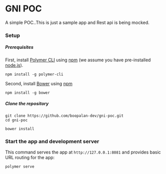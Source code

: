 # GNI POC

A simple POC..This is just a sample app and Rest api is being mocked. 

### Setup

##### Prerequisites

First, install [Polymer CLI](https://github.com/Polymer/polymer-cli) using
[npm](https://www.npmjs.com) (we assume you have pre-installed [node.js](https://nodejs.org)).

    npm install -g polymer-cli

Second, install [Bower](https://bower.io/) using [npm](https://www.npmjs.com)

    npm install -g bower

##### Clone the repository

    git clone https://github.com/boopalan-dev/gni-poc.git
    cd gni-poc
    
    bower install

### Start the app and development server

This command serves the app at `http://127.0.0.1:8081` and provides basic URL
routing for the app:

    polymer serve

